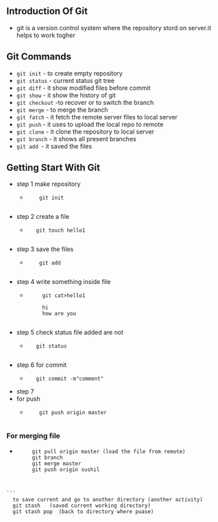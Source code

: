## Introduction Of Git
  - git is a version control system where the repository stord on server.it helps to work togher
## Git Commands
  - `git init` - to create empty repository
  - `git status` - current status git tree
  - `git diff` - it show modified files before commit
  - `git show` - it show the history of git
  - `git checkout` -to recover or to switch the branch
  - `git merge` - to merge the branch
  - `git fatch` - it fetch the remote server files to local server
  - `git push` - it uses to upload the local repo to remote
  - `git clone` - it clone the repository to local server
  - `git branch` - it shows all present branches
  - `git add `- it saved the files


## Getting Start With Git
 - step 1
   make repository
    - ```
          git init 
                     
 - step 2
   create a file
    - ```
         git touch hello1
         
 - step 3
   save the files
    - ```
          git add
          
 - step 4
   write something inside file 
    - ```
           git cat>hello1
           
           hi 
           how are you 
           
 - step 5
   check status file added are not 
      - ```
           git status
           
 - step 6
   for commit
     - ``` 
          git commit -m"comment"

 - step 7
 -  for push
     - ```
           git push origin master 
           

### For merging file
   - ```
          git pull origin master (load the file from remote)
          git branch
          git merge master
          git push origin sushil
          
          
    ``` 
      to save current and go to another directory (another activity)
      git stash   (saved current working directory)
      git stash pop  (back to directory where puase)
         
   
   
   
   
   
   
   
   
   
   
   
   
   
   
   
   
   
   
